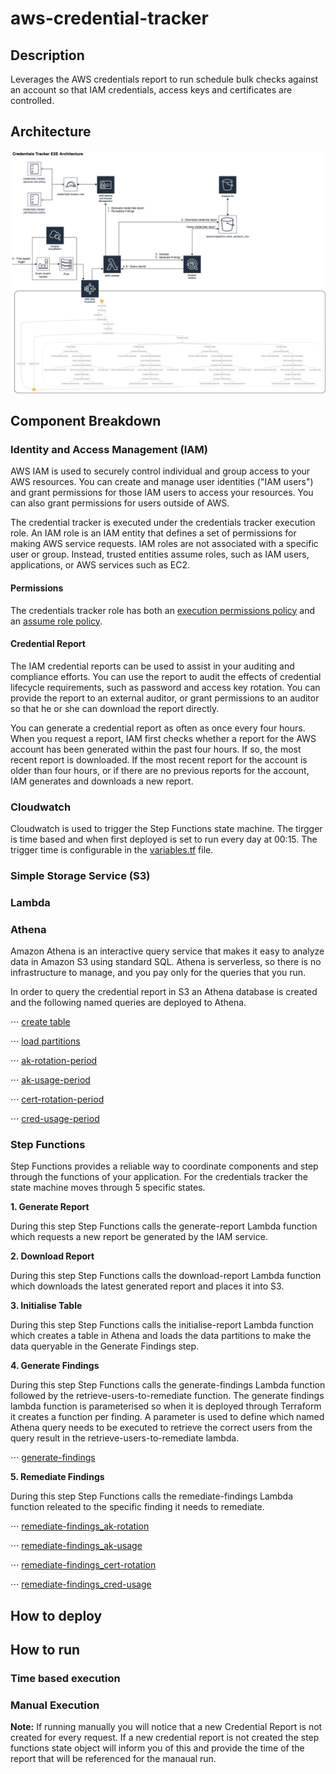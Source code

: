 # aws-credential-tracker

## Description
Leverages the AWS credentials report to run schedule bulk checks against an account so that IAM credentials, access keys and certificates are controlled.

## Architecture
![alt text][arch-image]

## Component Breakdown

### Identity and Access Management (IAM)
AWS IAM is used to securely control individual and group access to your AWS resources. You can create and manage user identities ("IAM users") and grant permissions for those IAM users to access your resources. You can also grant permissions for users outside of AWS.

The credential tracker is executed under the credentials tracker execution role.  An IAM role is an IAM entity that defines a set of permissions for making AWS service requests. IAM roles are not associated with a specific user or group. Instead, trusted entities assume roles, such as IAM users, applications, or AWS services such as EC2.

#### Permissions
The credentials tracker role has both an [execution permissions policy] and an [assume role policy].

#### Credential Report
The IAM credential reports can be used to assist in your auditing and compliance efforts. You can use the report to audit the effects of credential lifecycle requirements, such as password and access key rotation. You can provide the report to an external auditor, or grant permissions to an auditor so that he or she can download the report directly.

You can generate a credential report as often as once every four hours. When you request a report, IAM first checks whether a report for the AWS account has been generated within the past four hours. If so, the most recent report is downloaded. If the most recent report for the account is older than four hours, or if there are no previous reports for the account, IAM generates and downloads a new report.

### Cloudwatch
Cloudwatch is used to trigger the Step Functions state machine.  The tirgger is time based and when first deployed is set to run every day at 00:15.  The trigger time is configurable in the [variables.tf] file.

### Simple Storage Service (S3)


### Lambda


### Athena
Amazon Athena is an interactive query service that makes it easy to analyze data in Amazon S3 using standard SQL. Athena is serverless, so there is no infrastructure to manage, and you pay only for the queries that you run.

In order to query the credential report in S3 an Athena database is created and the following named queries are deployed to Athena.

⋅⋅⋅ [create table]

⋅⋅⋅ [load partitions]

⋅⋅⋅ [ak-rotation-period]

⋅⋅⋅ [ak-usage-period]

⋅⋅⋅ [cert-rotation-period]

⋅⋅⋅ [cred-usage-period]

### Step Functions
Step Functions provides a reliable way to coordinate components and step through the functions of your application.  For the credentials tracker the state machine moves through 5 specific states.

**1. Generate Report**

During this step Step Functions calls the generate-report Lambda function which requests a new report be generated by the IAM service.

**2. Download Report**

During this step Step Functions calls the download-report Lambda function which downloads the latest generated report and places it into S3.  

**3. Initialise Table**

During this step Step Functions calls the initialise-report Lambda function which creates a table in Athena and loads the data partitions to make the data queryable in the Generate Findings step.

**4. Generate Findings**

During this step Step Functions calls the generate-findings Lambda function followed by the retrieve-users-to-remediate function.  The generate findings lambda function is parameterised so when it is deployed through Terraform it creates a function per finding.  A parameter is used to define which named Athena query needs to be executed to retrieve the correct users from the query result in the retrieve-users-to-remediate lambda.

⋅⋅⋅ [generate-findings]

**5. Remediate Findings**

During this step Step Functions calls the remediate-findings Lambda function releated to the specific finding it needs to remediate.

⋅⋅⋅ [remediate-findings_ak-rotation]

⋅⋅⋅ [remediate-findings_ak-usage]

⋅⋅⋅ [remediate-findings_cert-rotation]

⋅⋅⋅ [remediate-findings_cred-usage]

## How to deploy

## How to run
### Time based execution
### Manual Execution
**Note:** If running manually you will notice that a new Credential Report is not created for every request.  If a new credential report is not created the step functions state object will inform you of this and provide the time of the report that will be referenced for the manaual run.

[execution permissions policy]: /policies/lambda-execution.json.tpl
[assume role policy]: aws-credential-tracker/policies/lambda-trust.json
[arch-image]: /images/credential-tracker.png
[variables.tf]: /variables.tf
[generate-report]: /lambdas/generate-report/generate-report.py
[generate-findings]: /lambdas/generate-findings/generate-findings.py
[remediate-findings_ak-rotation]: /lambdas/remediate-findings_ak-rotation/remediate-findings_ak-rotation.py
[remediate-findings_ak-usage]: /lambdas/remediate-findings_ak-usage/remediate-findings_ak-usage.py
[remediate-findings_cert-rotation]: /lambdas/remediate-findings_cert-rotation/remediate-findings_cert-rotation.py
[remediate-findings_cred-usage]: /lambdas/remediate-findings_cred-usage/remediate-findings_cred-usage.py
[create table]: /athena/tables/credentials-report.hql.tpl
[load partitions]: /athena/tables/partition-update.hql.tpl
[ak-rotation-period]: /athena/queries/ak-rotation-period.hql.tpl
[ak-usage-period]: /athena/queries/ak-usage-period.hql.tpl
[cert-rotation-period]: /athena/queries/cert-rotation-period.hql.tpl
[cred-usage-period]: /athena/queries/cred-usage-period.hql.tpl
